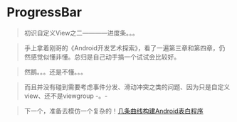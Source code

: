 # ProgressBar

> 初识自定义View之二————进度条。。。

> 手上拿着刚哥的《Android开发艺术探索》，看了一遍第三章和第四章，仍然感觉似懂非懂。总归是自己动手搞一个试试会比较好。

> 然鹅。。。还是不懂。。。

> 而且并没有碰到需要考虑事件分发、滑动冲突之类的问题、因为只是自定义view、还不是viewgroup  -。-

> 下一个，准备去模仿一个复杂的！[几条曲线构建Android表白程序](https://www.jianshu.com/p/e936a7d371aa)

